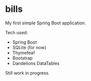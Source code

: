 # bills
My first simple Spring Boot application.

Tech used:

- Spring Boot
- SQLite (for now)
- Thymefeaf
- Bootstrap
- Dandelions DataTables

Still work in progress.
